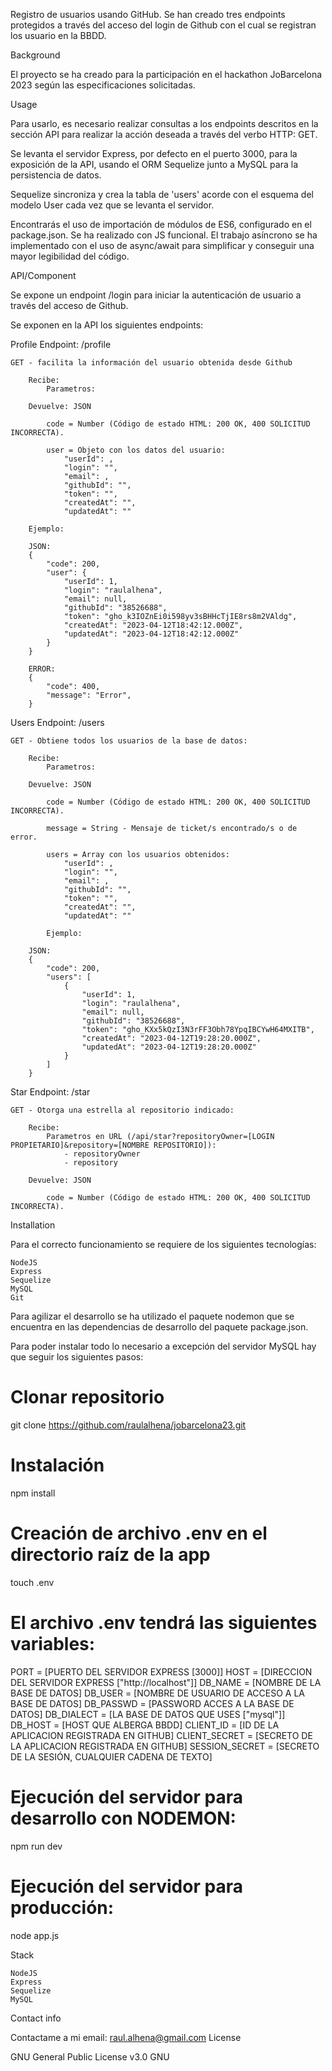 Registro de usuarios usando GitHub. Se han creado tres endpoints protegidos a través del acceso del login de Github con el cual se registran los usuario en la BBDD.

Background

El proyecto se ha creado para la participación en el hackathon JoBarcelona 2023 según las especificaciones solicitadas.

Usage

Para usarlo, es necesario realizar consultas a los endpoints descritos en la sección API para realizar la acción deseada a través del verbo HTTP: GET.

Se levanta el servidor Express, por defecto en el puerto 3000, para la exposición de la API, usando el ORM Sequelize junto a MySQL para la persistencia de datos.

Sequelize sincroniza y crea la tabla de 'users' acorde con el esquema del modelo User cada vez que se levanta el servidor.

Encontrarás el uso de importación de módulos de ES6, configurado en el package.json. Se ha realizado con JS funcional. El trabajo asíncrono se ha implementado con el uso de async/await para simplificar y conseguir una mayor legibilidad del código.

API/Component

Se expone un endpoint /login para iniciar la autenticación de usuario a través del acceso de Github.

Se exponen en la API los siguientes endpoints:

Profile
Endpoint: /profile

    GET - facilita la información del usuario obtenida desde Github

        Recibe:
            Parametros:

        Devuelve: JSON

            code = Number (Código de estado HTML: 200 OK, 400 SOLICITUD INCORRECTA).

            user = Objeto con los datos del usuario:
                "userId": ,
                "login": "",
                "email": ,
                "githubId": "",
                "token": "",
                "createdAt": "",
                "updatedAt": ""

        Ejemplo:

        JSON:
        {
            "code": 200,
            "user": {
                "userId": 1,
                "login": "raulalhena",
                "email": null,
                "githubId": "38526688",
                "token": "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",
                "createdAt": "2023-04-12T18:42:12.000Z",
                "updatedAt": "2023-04-12T18:42:12.000Z"
            }
        }

        ERROR:
        {
            "code": 400,
            "message": "Error",
        }

Users
Endpoint: /users

    GET - Obtiene todos los usuarios de la base de datos:

        Recibe:
            Parametros:      

        Devuelve: JSON

            code = Number (Código de estado HTML: 200 OK, 400 SOLICITUD INCORRECTA).

            message = String - Mensaje de ticket/s encontrado/s o de error.

            users = Array con los usuarios obtenidos:
                "userId": ,
                "login": "",
                "email": ,
                "githubId": "",
                "token": "",
                "createdAt": "",
                "updatedAt": ""

            Ejemplo:

        JSON:
        {
            "code": 200,
            "users": [
                {
                    "userId": 1,
                    "login": "raulalhena",
                    "email": null,
                    "githubId": "38526688",
                    "token": "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",
                    "createdAt": "2023-04-12T19:28:20.000Z",
                    "updatedAt": "2023-04-12T19:28:20.000Z"
                }
            ]
        }

Star
Endpoint: /star

    GET - Otorga una estrella al repositorio indicado:

        Recibe:
            Parametros en URL (/api/star?repositoryOwner=[LOGIN PROPIETARIO]&repository=[NOMBRE REPOSITORIO]):
                - repositoryOwner
                - repository

        Devuelve: JSON

            code = Number (Código de estado HTML: 200 OK, 400 SOLICITUD INCORRECTA).

Installation

Para el correcto funcionamiento se requiere de los siguientes tecnologías:

    NodeJS
    Express
    Sequelize
    MySQL
    Git

Para agilizar el desarrollo se ha utilizado el paquete nodemon que se encuentra en las dependencias de desarrollo del paquete package.json.

Para poder instalar todo lo necesario a excepción del servidor MySQL hay que seguir los siguientes pasos:

# Clonar repositorio

git clone https://github.com/raulalhena/jobarcelona23.git

# Instalación

npm install

# Creación de archivo .env en el directorio raíz de la app

touch .env

# El archivo .env tendrá las siguientes variables:

PORT = [PUERTO DEL SERVIDOR EXPRESS [3000]]
HOST = [DIRECCION DEL SERVIDOR EXPRESS ["http://localhost"]]
DB_NAME = [NOMBRE DE LA BASE DE DATOS]
DB_USER = [NOMBRE DE USUARIO DE ACCESO A LA BASE DE DATOS]
DB_PASSWD = [PASSWORD ACCES A LA BASE DE DATOS]
DB_DIALECT = [LA BASE DE DATOS QUE USES ["mysql"]]
DB_HOST = [HOST QUE ALBERGA BBDD]
CLIENT_ID = [ID DE LA APLICACION REGISTRADA EN GITHUB]
CLIENT_SECRET = [SECRETO DE LA APLICACION REGISTRADA EN GITHUB]
SESSION_SECRET = [SECRETO DE LA SESIÓN, CUALQUIER CADENA DE TEXTO]

# Ejecución del servidor para desarrollo con NODEMON:

npm run dev

# Ejecución del servidor para producción:

node app.js

Stack

    NodeJS
    Express
    Sequelize
    MySQL

Contact info

Contactame a mi email: raul.alhena@gmail.com
License

GNU General Public License v3.0 GNU